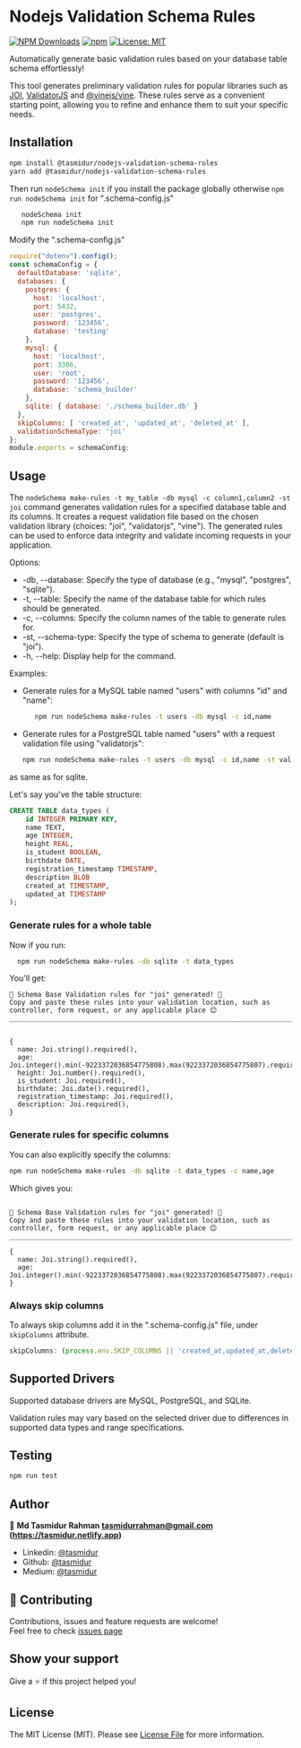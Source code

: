# Nodejs Validation Schema Rules
[![NPM Downloads](https://img.shields.io/npm/dw/%40tasmidur%2Fnodejs-validation-schema-rules)](https://www.npmjs.com/package/@tasmidur/nodejs-validation-schema-rules)
[![npm](https://img.shields.io/npm/v/%40tasmidur%2Fnodejs-validation-schema-rules)](https://www.npmjs.com/package/indexeddb-orm)
[![License: MIT](https://img.shields.io/badge/License-MIT-yellow.svg)](https://opensource.org/licenses/MIT)


Automatically generate basic validation rules based on your database table schema effortlessly!

This tool generates preliminary validation rules for popular libraries such as [JOI](https://www.npmjs.com/package/joi),    [ValidatorJS](https://www.npmjs.com/package/validatorjs) and [@vinejs/vine](https://www.npmjs.com/package/@vinejs/vine). These rules serve as a convenient starting point, allowing you to refine and enhance them to suit your specific needs.


## Installation

```bash
npm install @tasmidur/nodejs-validation-schema-rules
yarn add @tasmidur/nodejs-validation-schema-rules
```
Then run `nodeSchema init` if you install the package globally otherwise `npm run nodeSchema init` for  ".schema-config.js"

```bash
   nodeSchema init
   npm run nodeSchema init
```

Modify the ".schema-config.js"

```javascript
require("dotenv").config();
const schemaConfig = {
  defaultDatabase: 'sqlite',
  databases: {
    postgres: {
      host: 'localhost',
      port: 5432,
      user: 'postgres',
      password: '123456',
      database: 'testing'
    },
    mysql: {
      host: 'localhost',
      port: 3306,
      user: 'root',
      password: '123456',
      database: 'schema_builder'
    },
    sqlite: { database: './schema_builder.db' }
  },
  skipColumns: [ 'created_at', 'updated_at', 'deleted_at' ],
  validationSchemaType: 'joi'
};
module.exports = schemaConfig;
```

## Usage

  The `nodeSchema make-rules -t my_table -db mysql -c column1,column2 -st joi` command generates validation rules for a specified database table and its columns. It creates a request validation file based on the chosen validation library (choices: "joi", "validatorjs", "vine"). The generated rules can be used to enforce data integrity and validate incoming requests in your application.

  Options:
  - -db, --database: Specify the type of database (e.g., "mysql", "postgres", "sqlite").
  - -t, --table: Specify the name of the database table for which rules should be generated.
  - -c, --columns: Specify the column names of the table to generate rules for.
  - -st, --schema-type: Specify the type of schema to generate (default is "joi").
  - -h, --help: Display help for the command.

  Examples:
  - Generate rules for a MySQL table named "users" with columns "id" and "name":

    ```bash
       npm run nodeSchema make-rules -t users -db mysql -c id,name
    ```

  - Generate rules for a PostgreSQL table named "users" with a request validation file using "validatorjs":

      ```bash
      npm run nodeSchema make-rules -t users -db mysql -c id,name -st validatorjs
      ```
  
  as same as for sqlite.

Let's say you've the table structure:

```sql
CREATE TABLE data_types (
    id INTEGER PRIMARY KEY,
    name TEXT,
    age INTEGER,
    height REAL,
    is_student BOOLEAN,
    birthdate DATE,
    registration_timestamp TIMESTAMP,
    description BLOB
    created_at TIMESTAMP,
    updated_at TIMESTAMP
);
```

### Generate rules for a whole table

Now if you run:

```bash
  npm run nodeSchema make-rules -db sqlite -t data_types
```

You'll get:
```
🚀 Schema Base Validation rules for "joi" generated! 🚀
Copy and paste these rules into your validation location, such as controller, form request, or any applicable place 😊
______________________________________________________________________________________________________________________


{ 
  name: Joi.string().required(),
  age: Joi.integer().min(-9223372036854775808).max(9223372036854775807).required(),
  height: Joi.number().required(),
  is_student: Joi.required(),
  birthdate: Joi.date().required(),
  registration_timestamp: Joi.required(),
  description: Joi.required(), 
}

```

### Generate rules for specific columns

You can also explicitly specify the columns:

```bash
npm run nodeSchema make-rules -db sqlite -t data_types -c name,age
```

Which gives you:
```

🚀 Schema Base Validation rules for "joi" generated! 🚀
Copy and paste these rules into your validation location, such as controller, form request, or any applicable place 😊
______________________________________________________________________________________________________________________

{ 
  name: Joi.string().required(),
  age: Joi.integer().min(-9223372036854775808).max(9223372036854775807).required(), 
}

```

### Always skip columns

To always skip columns add it in the ".schema-config.js" file, under `skipColumns` attribute.

```javascript
skipColumns: (process.env.SKIP_COLUMNS || 'created_at,updated_at,deleted_at').split(',')
```


## Supported Drivers

Supported database drivers are MySQL, PostgreSQL, and SQLite.

Validation rules may vary based on the selected driver due to differences in supported data types and range specifications.

## Testing

```bash
npm run test
```
## Author
👤 **Md Tasmidur Rahman <tasmidurrahman@gmail.com> (https://tasmidur.netlify.app)**

* Linkedin: [@tasmidur](https://www.linkedin.com/in/tasmidur/)
* Github: [@tasmidur](https://github.com/tasmidur)
* Medium: [@tasmidur](https://medium.com/@tasmidur)

## 🤝 Contributing

Contributions, issues and feature requests are welcome!<br />Feel free to check [issues page](https://github.com/tasmidur21/nodejs-validation-schema-rules/issues)

## Show your support

Give a ⭐️ if this project helped you!

## License

The MIT License (MIT). Please see [License File](LICENSE.md) for more information.
